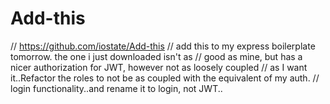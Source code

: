 # Add-this
// https://github.com/iostate/Add-this
// add this to my express boilerplate tomorrow. the one i just downloaded isn't as
// good as mine, but has a nicer authorization for JWT, however not as loosely coupled
// as I want it..Refactor the roles to not be as coupled with the equivalent of my auth.
// login functionality..and rename it to login, not JWT..
